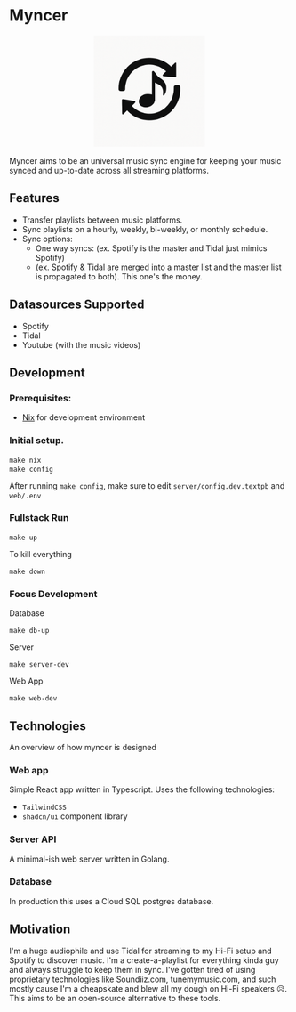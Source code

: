 # Myncer 

<p align="center">
  <img src="https://raw.githubusercontent.com/hansbala/myncer/master/myncer-web/public/myncer.png" alt="Myncer Logo" width="200"/>
</p>

Myncer aims to be an universal music sync engine for keeping your music synced and up-to-date across all streaming platforms.

## Features

- Transfer playlists between music platforms.
- Sync playlists on a hourly, weekly, bi-weekly, or monthly schedule.
- Sync options:
  - One way syncs: (ex. Spotify is the master and Tidal just mimics Spotify)
  -  (ex. Spotify & Tidal are merged into a master list and the master list is propagated to both). This one's the money.

## Datasources Supported

- Spotify
- Tidal
- Youtube (with the music videos)

## Development

### Prerequisites:
- [Nix](https://nixos.org/download.html) for development environment

### Initial setup.

```console
make nix
make config
```

After running `make config`, make sure to edit `server/config.dev.textpb` and `web/.env`

### Fullstack Run

```console
make up
```

To kill everything
```console
make down
```

### Focus Development

Database
```console
make db-up
```

Server
```console
make server-dev
```

Web App
```console
make web-dev
```

## Technologies

An overview of how myncer is designed

### Web app

Simple React app written in Typescript. Uses the following technologies:
- `TailwindCSS`
- `shadcn/ui` component library

### Server API

A minimal-ish web server written in Golang.

### Database

In production this uses a Cloud SQL postgres database.

## Motivation

I'm a huge audiophile and use Tidal for streaming to my Hi-Fi setup and Spotify to discover music. I'm a create-a-playlist for everything kinda guy and always struggle to keep them in sync. I've gotten tired of using proprietary technologies like Soundiiz.com, tunemymusic.com, and such mostly cause I'm a cheapskate and blew all my dough on Hi-Fi speakers 😥. This aims to be an open-source alternative to these tools.

